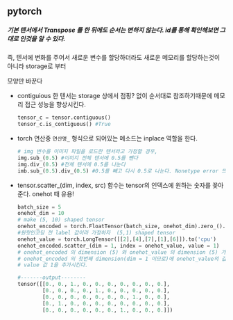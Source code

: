 ## pytorch



##### 기본 텐서에서 Transpose 를 한 뒤에도 순서는 변하지 않는다. id를 통해 확인해보면 그대로 인것을 알 수 있다.

즉, 텐서에 변화를 주어서 새로운 변수를 할당하더라도 새로운 메모리를 할당하는것이 아니라 storage로 부터

모양만 바꾼다



- contiguious 한 텐서는 storage 상에서 점핑? 없이 순서대로 참조하기때문에 메모리 접근 성능을 향상시킨다.

  ```python
  tensor_c = tensor.contiguous()
  tensor_c.is_contiguous() #True
  ```



- torch 연산중 `연산명_` 형식으로 되어있는 메소드는 inplace 역할을 한다.

  ```python
  # img 변수를 이미지 파일을 로드한 텐서라고 가정할 경우,
  img.sub_(0.5) #이미지 전체 텐서에 0.5를 뺀다
  img.div_(0.5) #전체 텐서에 0.5를 나눈다
  imb.sub_(0.5).div_(0.5) #0.5를 빼고 다시 0.5로 나눈다. Nonetype error 뜨지않음! 
  ```



- tensor.scatter_(dim, index, src) 함수는 tensor의 인덱스에 원하는 숫자를 꽂아준다. onehot 때 유용!

  ```python
  batch_size = 5
  onehot_dim = 10
  # make (5, 10) shaped tensor
  onehot_encoded = torch.FloatTensor(batch_size, onehot_dim).zero_().to('cpu') 
  #원핫인코딩 전 label 값이라 가정하자  (5,1) shaped tensor
  onehot_value = torch.LongTensor([[2],[4],[7],[1],[6]]).to('cpu') 
  onehot_encoded.scatter_(dim = 1, index = onehot_value, value = 1)
  # onehot_encoded 의 dimension (5) 와 onehot_value 의 dimension (5) 가 동일하기 때문에
  # onehot_encoded 의 첫번째 dimension(dim = 1 이므로)에 onehot_value의 값을 인덱스로 하여 
  # value 값 1을 추가시킨다.
  
  #-------output--------
  tensor([[0., 0., 1., 0., 0., 0., 0., 0., 0., 0.],
          [0., 0., 0., 0., 1., 0., 0., 0., 0., 0.],
          [0., 0., 0., 0., 0., 0., 0., 1., 0., 0.],
          [0., 1., 0., 0., 0., 0., 0., 0., 0., 0.],
          [0., 0., 0., 0., 0., 0., 1., 0., 0., 0.]])
  ```

  
